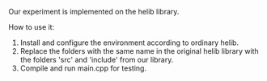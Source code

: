 
Our experiment is implemented on the helib library.

How to use it:
1. Install and configure the environment according to ordinary helib.
2. Replace the folders with the same name in the original helib library with the folders 'src' and 'include' from our library.
3. Compile and run main.cpp for testing.



